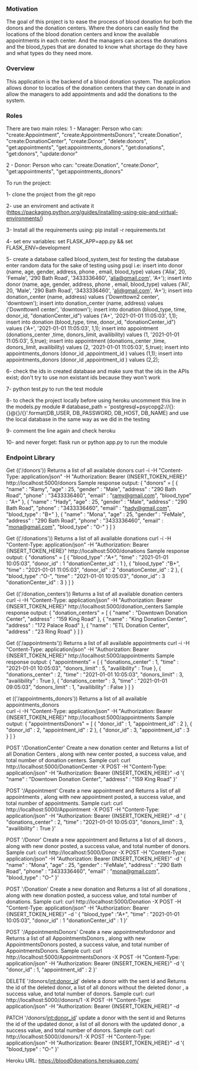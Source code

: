 ### Motivation
The goal of this project is to ease the process of blood donation for both the donors and the donation centers. Where the donors can easily find the locations of the blood donation centers and know the available appointments in each center. And the managers can access the donations and the blood_types that are donated to know what shortage do they have and what types do they need more.

### Overview
This application is the backend of a blood donation system. The application allows donor to locatios of the donation centers that they can donate in and allow the managers to add appointments and add the donations to the system.

### Roles
There are two main roles:
1 - Manager: Person who can:
  "create:Appointment",
    "create:AppointmentsDonors",
    "create:Donation",
    "create:DonationCenter",
    "create:Donor",
    "delete:donors",
    "get:appointments",
    "get:appointments_donors",
    "get:donations",
    "get:donors",
    "update:donor"

2 - Donor: Person who can:
    "create:Donation",
    "create:Donor",
    "get:appointments",
    "get:appointments_donors"


  To run the project:

  1- clone the project from the git repo 

  2- use an enviroment and activate it (https://packaging.python.org/guides/installing-using-pip-and-virtual-environments/)

  3- Install all the requirements using:  pip install -r requirements.txt

  4- set env variables: set FLASK_APP=app.py && set FLASK_ENV=development

  5- create a database called blood_system_test for testing the database
  enter random data for the sake of testing using psql
  i.e: 
   insert into donor (name, age, gender, address, phone , email, blood_type) values ('Alia', 20, 'Female', '290 Bath Road', '3433336460', 'alia@gmail.com', 'A+');
 insert into donor (name, age, gender, address, phone , email, blood_type) values ('Ali', 20, 'Male', '290 Bath Road', '3433336460', 'ali@gmail.com', 'A+');
 insert into donation_center (name, address) values ('Downttown2 center', 'downtown');
 insert into donation_center (name, address) values ('Downttown1 center', 'downtown');
 insert into donation (blood_type, time, donor_id, "donationCenter_id") values ('A+', '2021-01-01 11:05:03', 1,1);
  insert into donation (blood_type, time, donor_id, "donationCenter_id") values ('A+', '2021-01-01 11:05:03', 1,1);
  insert into appointment (donations_center ,time, donors_limit, availibility) values (1, '2021-01-01 11:05:03', 5,true);
   insert into appointment (donations_center ,time, donors_limit, availibility) values (2, '2021-01-01 11:05:03', 5,true);
    insert into appointments_donors (donor_id ,appointment_id ) values (1,1);
 insert into appointments_donors (donor_id ,appointment_id ) values (2,2);

6- check the ids in created database and make sure that the ids in the APIs exist; don't try to use non existant ids because they won't work 

7- python test.py to run the test module

8- to check the project locally before using heroku uncomment this line in the models.py module # database_path = 'postgresql+psycopg2://{}:{}@{}/{}'.format(DB_USER, DB_PASSWORD, DB_HOST, DB_NAME) and use the local database in the same way as we did in the testing

9- comment the line again and check heroku 

10- and never forget: flask run or python app.py to run the module 

### Endpoint Library

Get (('/donors'))
Returns a list of all available donors
curl -i -H "Content-Type: application/json" -H "Authorization: Bearer {INSERT_TOKEN_HERE}" http://localhost:5000/donors 
Sample response output:
{
  "donors" = [
    {
        "name" : "Ramy",
        "age" : 25,
        "gender" : "Male",
        "address" : "290 Bath Road",
        "phone" : "3433336460",
        "email" : "ramy@gmail.com",
        "blood_type" : "A+"
    },
    {
        "name" : "Hady",
        "age" : 25,
        "gender" : "Male",
        "address" : "290 Bath Road",
        "phone" : "3433336460",
        "email" : "hady@gmail.com",
        "blood_type" : "B+"
    }, 
    {
        "name" : "Mona",
        "age" : 25,
        "gender" : "FeMale",
        "address" : "290 Bath Road",
        "phone" : "3433336460",
        "email" : "mona@gmail.com",
        "blood_type" : "O-"
    }
]
}

Get (('/donations'))
Returns a list of all available donations
curl -i -H "Content-Type: application/json" -H "Authorization: Bearer {INSERT_TOKEN_HERE}" http://localhost:5000/donations 
Sample response output:
{
  "donations" = [
    {
        "blood_type" :"A+",
        "time" : "2021-01-01 10:05:03",
         "donor_id" :  1
         "donationCenter_id" : 1
    }, 
    {
        "blood_type" :"B+",
        "time" : "2021-01-01 11:05:03",
         "donor_id" :  2
         "donationCenter_id" : 2
    },
    {
        "blood_type" :"O-",
        "time" : "2021-01-01 10:05:03",
         "donor_id" :  3
         "donationCenter_id" : 3
    }
]
}



Get (('/donation_centers'))
Returns a list of all available donation centers 
curl -i -H "Content-Type: application/json" -H "Authorization: Bearer {INSERT_TOKEN_HERE}" http://localhost:5000/donation_centers 
Sample response output:
{
  "donation_centers" = [
    {
        "name" : "Downtown Donation Center",
        "address" : "159 King Road"
    },
    {
        "name" : "King Donation Center",
        "address" : "172 Palace Road"
    },
    {
        "name" : "ETL Donation Center",
        "address" : "23 Ring Road"
    }
]
}


Get (('/appointments'))
Returns a list of all available appointments 
curl -i -H "Content-Type: application/json" -H "Authorization: Bearer {INSERT_TOKEN_HERE}" http://localhost:5000/appointments 
Sample response output:
{
  "appointments" = [
    {
        "donations_center" : 1,
        "time" : "2021-01-01 10:05:03",
        "donors_limit" : 5,
        "availibility" : True
    },
    {
        "donations_center" : 2,
        "time" : "2021-01-01 10:05:03",
        "donors_limit" : 3,
        "availibility" : True
    },
    {
        "donations_center" : 3,
        "time" : "2021-01-01 09:05:03",
        "donors_limit" : 1,
        "availibility" : False
    }
]
}


et (('/appointments_donors'))
Returns a list of all available appointments_donors  
curl -i -H "Content-Type: application/json" -H "Authorization: Bearer {INSERT_TOKEN_HERE}" http://localhost:5000/appointments 
Sample output:
{
  "appointmentsDonors" = [
    {
        "donor_id" : 1,
        "appointment_id" : 2 
    }, 
        {
        "donor_id" : 2,
        "appointment_id" : 2 
    },    {
        "donor_id" : 3,
        "appointment_id" : 3 
    }
]
}


POST '/DonationCenter'
Create a new donation center and Returns a list of all Donation Centers , along with new center posted, a success value, and total number of donation centers.
Sample curl: 
curl http://localhost:5000/DonationCenter -X POST -H "Content-Type: application/json" -H "Authorization: Bearer {INSERT_TOKEN_HERE}" -d '{
        "name" : "Downtown Donation Center",
        "address" : "159 King Road"
    }'



POST '/Appointment'
Create a new appointment and Returns a list of all  appointments , along with new appointment posted, a success value, and total number of appointments.
Sample curl: 
curl http://localhost:5000/Appointment -X POST -H "Content-Type: application/json" -H "Authorization: Bearer {INSERT_TOKEN_HERE}" -d '    {
        "donations_center" : 2,
        "time" : "2021-01-01 10:05:03",
        "donors_limit" : 3,
        "availibility" : True
    }'



POST '/Donor'
Create a new appointment and Returns a list of all  donors , along with new donor posted, a success value, and total number of donors.
Sample curl: 
curl http://localhost:5000/Donor -X POST -H "Content-Type: application/json" -H "Authorization: Bearer {INSERT_TOKEN_HERE}" -d ' {
        "name" : "Mona",
        "age" : 25,
        "gender" : "FeMale",
        "address" : "290 Bath Road",
        "phone" : "3433336460",
        "email" : "mona@gmail.com",
        "blood_type" : "O-"
    }'




POST '/Donation'
Create a new donation and Returns a list of all  donations , along with new donation posted, a success value, and total number of donations.
Sample curl: 
curl http://localhost:5000/Donation -X POST -H "Content-Type: application/json" -H "Authorization: Bearer {INSERT_TOKEN_HERE}" -d '     {
        "blood_type" :"A+",
        "time" : "2021-01-01 10:05:03",
         "donor_id" :  1
         "donationCenter_id" : 1
    }'


POST '/AppointmentsDonors'
Create a new appointmetsfordonor and Returns a list of all  AppointmentsDonors , along with new AppointmentsDonors posted, a success value, and total number of AppointmentsDonors.
Sample curl: 
curl http://localhost:5000/AppointmentsDonors -X POST -H "Content-Type: application/json" -H "Authorization: Bearer {INSERT_TOKEN_HERE}" -d '{
        "donor_id" : 1,
        "appointment_id" : 2 
    }'


DELETE '/donors/<int:donor_id>'
delete a  donor with the sent id  and Returns  the id of the deleted donor, a list of all  donors without the deleted donor , a success value, and total number of donors.
Sample curl: 
curl http://localhost:5000//donors/1 -X POST -H "Content-Type: application/json" -H "Authorization: Bearer {INSERT_TOKEN_HERE}" -d


PATCH '/donors/<int:donor_id>'
update a  donor with the sent id  and Returns  the id of the updated donor, a list of all  donors with the updated donor , a success value, and total number of donors.
Sample curl: 
curl http://localhost:5000//donors/1 -X POST -H "Content-Type: application/json" -H "Authorization: Bearer {INSERT_TOKEN_HERE}" -d '{ "blood_type" : "O-"
    }'


Heroku URL:
https://blood0donations.herokuapp.com/


